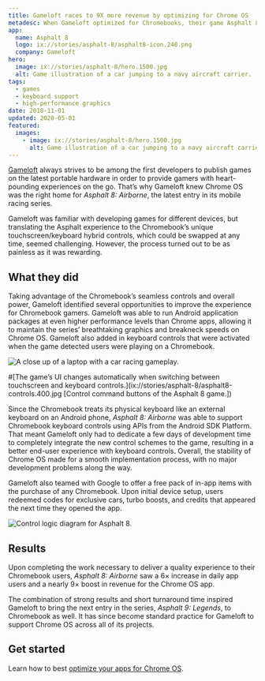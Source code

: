 ```yaml
---
title: Gameloft races to 9X more revenue by optimizing for Chrome OS
metadesc: When Gameloft optimized for Chromebooks, their game Asphalt 8 saw a 6× increase in daily app users and a nearly 9× boost in their Chrome OS app revenue.
app:
  name: Asphalt 8
  logo: ix://stories/asphalt-8/asphalt8-icon.240.png
  company: Gameloft
hero:
  image: ix://stories/asphalt-8/hero.1500.jpg
  alt: Game illustration of a car jumping to a navy aircraft carrier.
tags:
  - games
  - keyboard support
  - high-performance graphics
date: 2018-11-01
updated: 2020-05-01
featured:
  images:
    - image: ix://stories/asphalt-8/hero.1500.jpg
      alt: Game illustration of a car jumping to a navy aircraft carrier.
---
```


[Gameloft](https://play.google.com/store/apps/dev?id=4826827787946964969) always strives to be among the first developers to publish games on the latest portable hardware in order to provide gamers with heart-pounding experiences on the go. That’s why Gameloft knew Chrome OS was the right home for _Asphalt 8: Airborne_, the latest entry in its mobile racing series.

Gameloft was familiar with developing games for different devices, but translating the Asphalt experience to the Chromebook’s unique touchscreen/keyboard hybrid controls, which could be swapped at any time, seemed challenging. However, the process turned out to be as painless as it was rewarding.

## What they did

Taking advantage of the Chromebook’s seamless controls and overall power, Gameloft identified several opportunities to improve the experience for Chromebook gamers. Gameloft was able to run Android application packages at even higher performance levels than Chrome apps, allowing it to maintain the series’ breathtaking graphics and breakneck speeds on Chrome OS. Gameloft also added in keyboard controls that were activated when the game detected users were playing on a Chromebook.

![A close up of a laptop with a car racing gameplay.](ix://stories/asphalt-8/asphalt8-gameplay.400.jpg)

#[The game’s UI changes automatically when switching between touchscreen and keyboard controls.](ix://stories/asphalt-8/asphalt8-controls.400.jpg [Control command buttons of the Asphalt 8 game.])

Since the Chromebook treats its physical keyboard like an external keyboard on an Android phone, _Asphalt 8: Airborne_ was able to support Chromebook keyboard controls using APIs from the Android SDK Platform. That meant Gameloft only had to dedicate a few days of development time to completely integrate the new control schemes to the game, resulting in a better end-user experience with keyboard controls. Overall, the stability of Chrome OS made for a smooth implementation process, with no major development problems along the way.

Gameloft also teamed with Google to offer a free pack of in-app items with the purchase of any Chromebook. Upon initial device setup, users redeemed codes for exclusive cars, turbo boosts, and credits that appeared the next time they opened the app.

![Control logic diagram for Asphalt 8.](ix://stories/asphalt-8/asphalt8-control-logic.860.jpg)

## Results

Upon completing the work necessary to deliver a quality experience to their Chromebook users, _Asphalt 8: Airborne_ saw a 6× increase in daily app users and a nearly 9× boost in revenue for the Chrome OS app.

The combination of strong results and short turnaround time inspired Gameloft to bring the next entry in the series, _Asphalt 9: Legends_, to Chromebook as well. It has since become standard practice for Gameloft to support Chrome OS across all of its projects.

## Get started

Learn how to best [optimize your apps for Chrome OS](/{{locale.code}}/android/optimizing).
